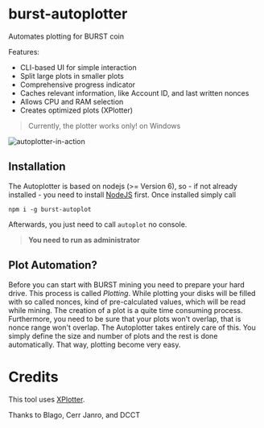# burst-autoplotter

Automates plotting for BURST coin

Features:

- CLI-based UI for simple interaction
- Split large plots in smaller plots
- Comprehensive progress indicator
- Caches relevant information, like Account ID, and last written nonces
- Allows CPU and RAM selection
- Creates optimized plots (XPlotter)

> Currently, the plotter works only! on Windows

![autoplotter-in-action](https://cdn.discordapp.com/attachments/324092664813191170/336669430446555147/autoplotter.gif)
 
## Installation

The Autoplotter is based on nodejs (>= Version 6), so - if not already installed - you need to install [NodeJS](https://nodejs.org/en/download/) first.
Once installed simply call 

`npm i -g burst-autoplot`

Afterwards, you just need to call `autoplot` no console.

> __You need to run as administrator__ 


## Plot Automation?

Before you can start with BURST mining you need to prepare your hard drive. This process is called _Plotting_.
While plotting your disks will be filled with so called nonces, kind of pre-calculated values, which will be read 
while mining. The creation of a plot is a quite time consuming process. Furthermore, you need to be sure that your plots 
won't overlap, that is nonce range won't overlap. The Autoplotter takes entirely care of this.
You simply define the size and number of plots and the rest is done automatically. That way, plotting become very easy.

# Credits

This tool uses [XPlotter](https://github.com/Blagodarenko/XPlotter). 

Thanks to Blago, Cerr Janro, and DCCT
